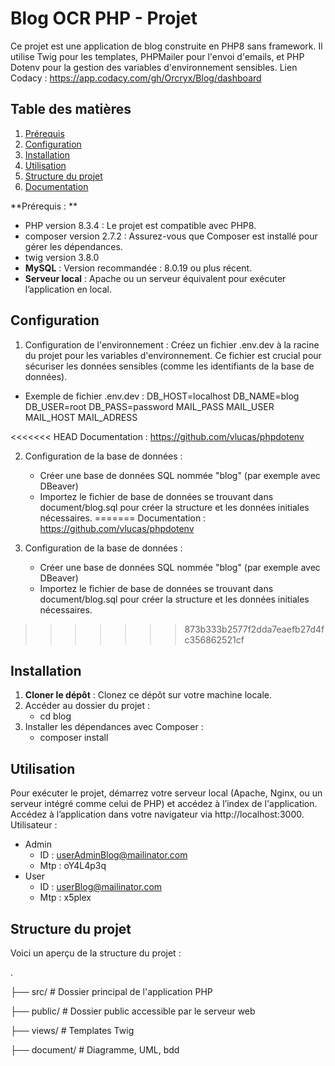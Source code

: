# Blog OCR PHP - Projet

Ce projet est une application de blog construite en PHP8 sans framework. Il utilise Twig pour les templates, PHPMailer pour l'envoi d'emails, et PHP Dotenv pour la gestion des variables d'environnement sensibles.
Lien Codacy : https://app.codacy.com/gh/Orcryx/Blog/dashboard

## Table des matières

1. [Prérequis](#prérequis)
2. [Configuration](#configuration)
3. [Installation](#installation)
4. [Utilisation](#utilisation)
5. [Structure du projet](#structure-du-projet)
6. [Documentation](#documentation)

**Prérequis : **

-   PHP version 8.3.4 : Le projet est compatible avec PHP8.
-   composer version 2.7.2 : Assurez-vous que Composer est installé pour gérer les dépendances.
-   twig version 3.8.0
-   **MySQL** : Version recommandée : 8.0.19 ou plus récent.
-   **Serveur local** : Apache ou un serveur équivalent pour exécuter l’application en local.

## Configuration

1. Configuration de l'environnement :
   Créez un fichier .env.dev à la racine du projet pour les variables d'environnement. Ce fichier est crucial pour sécuriser les données sensibles (comme les identifiants de la base de données).

-   Exemple de fichier .env.dev :
    DB_HOST=localhost
    DB_NAME=blog
    DB_USER=root
    DB_PASS=password
    MAIL_PASS
    MAIL_USER
    MAIL_HOST
    MAIL_ADRESS

<<<<<<< HEAD
Documentation : https://github.com/vlucas/phpdotenv

2. Configuration de la base de données :
    - Créer une base de données SQL nommée "blog" (par exemple avec DBeaver)
    - Importez le fichier de base de données se trouvant dans document/blog.sql pour créer la structure et les données initiales nécessaires.
=======
Documentation : https://github.com/vlucas/phpdotenv 

2. Configuration de la base de données :
   - Créer une base de données SQL nommée "blog" (par exemple avec DBeaver)
   - Importez le fichier de base de données se trouvant dans document/blog.sql pour créer la structure et les données initiales nécessaires.
>>>>>>> 873b333b2577f2dda7eaefb27d4fc356862521cf

## Installation

1. **Cloner le dépôt** : Clonez ce dépôt sur votre machine locale.
2. Accéder au dossier du projet :
    - cd blog
3. Installer les dépendances avec Composer :
    - composer install

## Utilisation

Pour exécuter le projet, démarrez votre serveur local (Apache, Nginx, ou un serveur intégré comme celui de PHP) et accédez à l’index de l'application.
Accédez à l’application dans votre navigateur via http://localhost:3000.
Utilisateur :

-   Admin
    -   ID : userAdminBlog@mailinator.com
    -   Mtp : oY4L4p3q
-   User
    -   ID : userBlog@mailinator.com
    -   Mtp : x5plex

## Structure du projet

Voici un aperçu de la structure du projet :

.

├── src/ # Dossier principal de l'application PHP

├── public/ # Dossier public accessible par le serveur web

├── views/ # Templates Twig

├── document/ # Diagramme, UML, bdd
